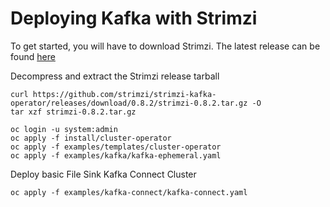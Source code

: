 # Deploying Kafka with Strimzi

To get started, you will have to download Strimzi. The latest release can be found [here](http://strimzi.io/downloads/)

Decompress and extract the Strimzi release tarball

```
curl https://github.com/strimzi/strimzi-kafka-operator/releases/download/0.8.2/strimzi-0.8.2.tar.gz -O
tar xzf strimzi-0.8.2.tar.gz
```



```
oc login -u system:admin
oc apply -f install/cluster-operator
oc apply -f examples/templates/cluster-operator
oc apply -f examples/kafka/kafka-ephemeral.yaml
```

Deploy basic File Sink Kafka Connect Cluster

```
oc apply -f examples/kafka-connect/kafka-connect.yaml
```
